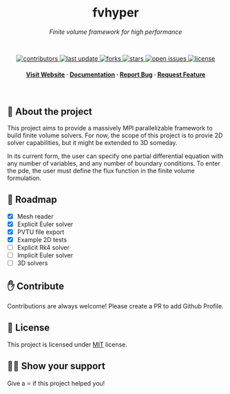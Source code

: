 
<h1 align="center">fvhyper</h1>
<p align="center"><i>Finite volume framework for high performance</i></p>
<br>

<!-- Badges -->
<p align="center">
  <a href="https://github.com/Alexsimulation/fvhyper/graphs/contributors">
    <img src="https://img.shields.io/github/contributors/Alexsimulation/fvhyper" alt="contributors" />
  </a>
  <a href="">
    <img src="https://img.shields.io/github/last-commit/Alexsimulation/fvhyper" alt="last update" />
  </a>
  <a href="https://github.com/Alexsimulation/fvhyper/network/members">
    <img src="https://img.shields.io/github/forks/Alexsimulation/fvhyper" alt="forks" />
  </a>
  <a href="https://github.com/Alexsimulation/fvhyper/stargazers">
    <img src="https://img.shields.io/github/stars/Alexsimulation/fvhyper" alt="stars" />
  </a>
  <a href="https://github.com/Alexsimulation/fvhyper/issues/">
    <img src="https://img.shields.io/github/issues/Alexsimulation/fvhyper" alt="open issues" />
  </a>
  <a href="https://github.com/Alexsimulation/fvhyper/blob/master/LICENSE">
    <img src="https://img.shields.io/github/license/Alexsimulation/fvhyper.svg" alt="license" />
  </a>
</p>

<div align="center">
<h4>
    <a href="https://alexsimulation.github.io/fvhyper/">Visit Website</a>
  <span> · </span>
    <a href="https://github.com/Alexsimulation/fvhyper/wiki">Documentation</a>
  <span> · </span>
    <a href="https://github.com/Alexsimulation/fvhyper/issues/">Report Bug</a>
  <span> · </span>
    <a href="https://github.com/Alexsimulation/fvhyper/issues/">Request Feature</a>
</h4>
</div>

<br>



## :star2: About the project

This project aims to provide a massively MPI parallelizable framework to build finite volume solvers. For now, the scope of this project is to provie 2D solver capabilities, but it might be extended to 3D someday.

In its current form, the user can specify one partial differential equation with any number of variables, and any number of boundary conditions. To enter the pde, the user must define the flux function in the finite volume formulation.


## :light_rail: Roadmap

 * [x] Mesh reader
 * [x] Explicit Euler solver
 * [x] PVTU file export
 * [x] Example 2D tests
 * [ ] Explicit Rk4 solver
 * [ ] Implicit Euler solver
 * [ ] 3D solvers

## :hand: Contribute

Contributions are always welcome! Please create a PR to add Github Profile.

## :pencil: License

This project is licensed under [MIT](https://opensource.org/licenses/MIT) license.

## :man_astronaut: Show your support

Give a ⭐️ if this project helped you!
